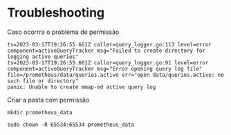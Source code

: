 # Troubleshooting

Caso ocorrra o problema de permissão

```
ts=2023-03-17T19:26:55.661Z caller=query_logger.go:113 level=error component=activeQueryTracker msg="Failed to create directory for logging active queries"
ts=2023-03-17T19:26:55.661Z caller=query_logger.go:91 level=error component=activeQueryTracker msg="Error opening query log file" file=/prometheus/data/queries.active err="open data/queries.active: no such file or directory"
panic: Unable to create mmap-ed active query log
```

Criar a pasta com permissão
```
mkdir prometheus_data

sudo chown -R 65534:65534 prometheus_data

```
